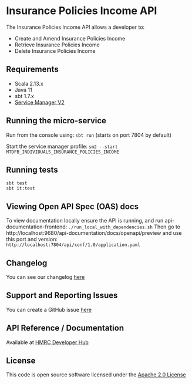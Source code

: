 Insurance Policies Income API
=============================
The Insurance Policies Income API allows a developer to:

- Create and Amend Insurance Policies Income
- Retrieve Insurance Policies Income
- Delete Insurance Policies Income

## Requirements

- Scala 2.13.x
- Java 11
- sbt 1.7.x
- [Service Manager V2](https://github.com/hmrc/sm2)

## Running the micro-service

Run from the console using: `sbt run` (starts on port 7804 by default)

Start the service manager profile: `sm2 --start MTDFB_INDIVIDUALS_INSURANCE_POLICIES_INCOME`

## Running tests

```
sbt test
sbt it:test
```

## Viewing Open API Spec (OAS) docs

To view documentation locally ensure the API is running, and run api-documentation-frontend:
`./run_local_with_dependencies.sh`
Then go to http://localhost:9680/api-documentation/docs/openapi/preview and use this port and version:
`http://localhost:7804/api/conf/1.0/application.yaml`

## Changelog

You can see our changelog [here](https://github.com/hmrc/income-tax-mtd-changelog)

## Support and Reporting Issues

You can create a GitHub issue [here](https://github.com/hmrc/income-tax-mtd-changelog/issues)

## API Reference / Documentation

Available
at [HMRC Developer Hub](https://developer.service.hmrc.gov.uk/api-documentation/docs/api/service/individuals-insurance-policies-income-api)

## License

This code is open source software licensed under
the [Apache 2.0 License]("http://www.apache.org/licenses/LICENSE-2.0.html")